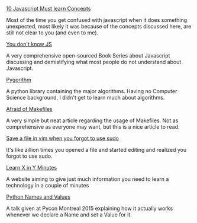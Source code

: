 [10 Javascript Must learn Concepts](https://dev.to/arnavaggarwal/10-javascript-concepts-you-need-to-know-for-interviews)

Most of the time you get confused with javascript when it does something
unexpected, most likely it was because of the concepts discussed here, are still
not clear to you (and even to me).


[You don't know JS](https://github.com/getify/You-Dont-Know-JS)

A very comprehensive open-sourced Book Series about Javascript discussing and
demistifying what most people do not understand about Javascript.


[Pygorithm](https://github.com/OmkarPathak/pygorithm)

A python library containing the major algorithms. Having no Computer Science
background, I didn't get to learn much about algorithms.


[Afraid of Makefiles](https://matthias-endler.de/2017/makefiles/)

A very simple but neat article regarding the usage of Makefiles. Not as
comprehensive as everyone may want, but this is a nice article to read.


[Save a file in vim when you forgot to use sudo](https://www.cyberciti.biz/faq/vim-vi-text-editor-save-file-without-root-permission/)

It's like zillion times you opened a file and started editing and realized you
forgot to use sudo.


[Learn X in Y Minutes](https://learnxinyminutes.com/)

A website aiming to give just much information you need to learn a technology in a couple of minutes


[Python Names and Values](https://youtu.be/_AEJHKGk9ns)

A talk given at Pycon Montreal 2015 explaining how it actually works whenever we
declare a Name and set a Value for it.
